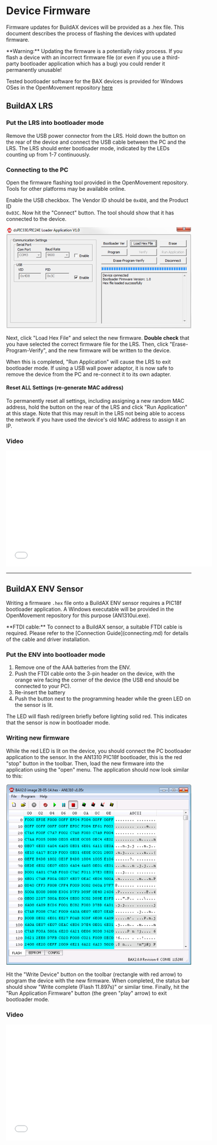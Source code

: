 
# Device Firmware

Firmware updates for BuildAX devices will be provided as a .hex file. This 
document describes the process of flashing the devices with updated firmware.

<span class="alert alert-error"> 
**Warning:** Updating the firmware is a potentially risky process. If you 
 flash a device with an incorrect firmware file (or even if you use a third-party
 bootloader application which has a bug) you could render it permanently unusable!
</span>

Tested bootloader software for the BAX devices is provided for Windows OSes
in the OpenMovement repository [here](http://openmovement.googlecode.com/svn/downloads/BuildAX/)


## BuildAX LRS

### Put the LRS into bootloader mode

Remove the USB power connector from the LRS. Hold down the button on the 
rear of the device and connect the USB cable between the PC and the LRS. 
The LRS should enter bootloader mode, indicated by the LEDs counting up 
from 1-7 continuously. 

### Connecting to the PC 

Open the firmware flashing tool provided in the OpenMovement repository. 
Tools for other platforms may be available online.

Enable the USB checkbox. The Vendor ID should be `0x4D8`, and the Product ID  
`0x03C`. Now hit the "Connect" button. The tool should show that it has 
connected to the device.

 ![BuildAX Bootloader](img/baxbootloader.png)

Next, click "Load Hex File" and select the new firmware. **Double check** that
you have selected the correct firmware file for the LRS. Then, click
"Erase-Program-Verify", and the new firmware will be written to the device.

When this is completed, "Run Application" will cause the LRS to exit
bootloader mode. If using a USB wall power adaptor, it is now safe to remove 
the device from the PC and re-connect it to its own adapter.

#### Reset ALL Settings (re-generate MAC address)

To permanently reset all settings, including assigning a new random MAC address,
hold the button on the rear of the LRS and click "Run Application" at this
stage. Note that this may result in the LRS not being able to access the
network if you have used the device's old MAC address to assign it an IP.

### Video

<iframe width="560" height="315" src="//www.youtube.com/embed/pa5SAfqBDH0" frameborder="0" allowfullscreen></iframe>



---
## BuildAX ENV Sensor

Writing a firmware `.hex` file onto a BuildAX ENV sensor requires a PIC18f 
bootloader application. A Windows executable will be provided in the 
OpenMovement repository for this purpose (AN1310ui.exe).

<span class="alert alert-warn"> 
**FTDI cable:** To connect to a BuildAX sensor, a suitable FTDI cable is 
    required. Please refer to the [Connection Guide](connecting.md) for details 
    of the cable and driver installation.
</span>

### Put the ENV into bootloader mode

 1. Remove one of the AAA batteries from the ENV. 
 2. Push the FTDI cable onto the 3-pin header on the device, with the orange
    wire facing the corner of the device (the USB end should be connected to 
    your PC).
 3. Re-insert the battery
 4. Push the button next to the programming header while the green LED on the 
    sensor is lit.

The LED will flash red/green briefly before lighting solid red. This indicates
that the sensor is now in bootloader mode.


### Writing new firmware

While the red LED is lit on the device, you should connect the PC bootloader
application to the sensor. In the AN1310 PIC18f bootloader, this is the red 
"stop" button in the toolbar. Then, load the new firmware into the application
using the "open" menu. The application should now look similar to this: 

 ![ENV Bootloader app](img/envbootloader.png)

Hit the "Write Device" button on the toolbar (rectangle with red arrow) to 
program the device with the new firmware. When completed, the status bar 
should show "Write complete (Flash 11.897s)" or similar time. Finally, hit the
"Run Application Firmware" button (the green "play" arrow) to exit bootloader 
mode.


### Video

<iframe width="560" height="315" src="//www.youtube.com/embed/jz1PkleHc5E" frameborder="0" allowfullscreen></iframe>

